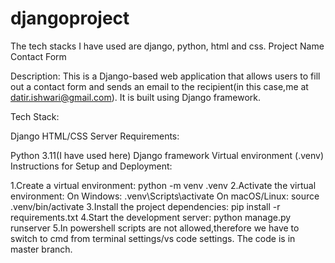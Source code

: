 # djangoproject
The tech stacks I have used are django, python, html and css.
Project Name Contact Form

Description: This is a Django-based web application that allows users to fill out a contact form and sends an email to the recipient(in this case,me at datir.ishwari@gmail.com). It is built using Django framework.

Tech Stack:

Django
HTML/CSS
Server Requirements:

Python 3.11(I have used here)
Django framework
Virtual environment (.venv)
Instructions for Setup and Deployment:

1.Create a virtual environment: python -m venv .venv
2.Activate the virtual environment:
On Windows: .venv\Scripts\activate
On macOS/Linux: source .venv/bin/activate
3.Install the project dependencies: pip install -r requirements.txt
4.Start the development server: python manage.py runserver
5.In powershell scripts are not allowed,therefore we have to switch to cmd from terminal settings/vs code settings.
The code is in master branch.
